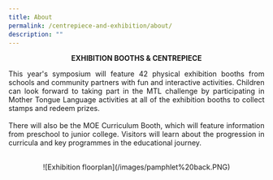 ```yaml
---
title: About
permalink: /centrepiece-and-exhibition/about/
description: ""
---
```

<span style="font-color:#000000; font-size:36px;"><strong></strong><center><strong>EXHIBITION BOOTHS &amp; CENTREPIECE</strong><center><strong></strong>

<p style="text-align:justify;">This year's symposium will feature 42 physical exhibition booths from schools and community partners with fun and interactive activities. Children can look forward to taking part in the MTL challenge by participating in Mother Tongue Language activities at all of the exhibition booths to collect stamps and redeem prizes.<br><br>
There will also be the MOE Curriculum Booth, which will feature information from preschool to junior college. Visitors will learn about the progression in curricula and key programmes in the educational journey.<br>
	</p><br>
![Exhibition floorplan](/images/pamphlet%20back.PNG)</center></center></span>